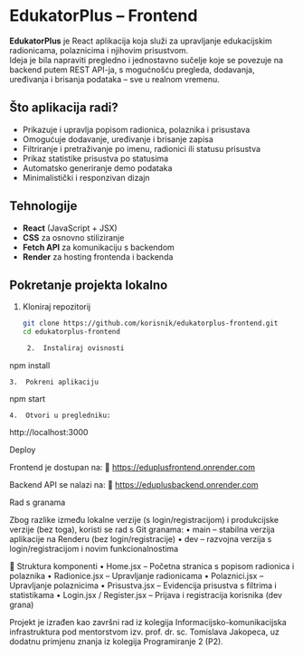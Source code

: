 
# EdukatorPlus – Frontend

**EdukatorPlus** je React aplikacija koja služi za upravljanje edukacijskim radionicama, polaznicima i njihovim prisustvom.  
Ideja je bila napraviti pregledno i jednostavno sučelje koje se povezuje na backend putem REST API-ja, s mogućnošću pregleda, dodavanja, uređivanja i brisanja podataka – sve u realnom vremenu.

## Što aplikacija radi?

- Prikazuje i upravlja popisom radionica, polaznika i prisustava
- Omogućuje dodavanje, uređivanje i brisanje zapisa
- Filtriranje i pretraživanje po imenu, radionici ili statusu prisustva
- Prikaz statistike prisustva po statusima
- Automatsko generiranje demo podataka
- Minimalistički i responzivan dizajn

## Tehnologije

- **React** (JavaScript + JSX)
- **CSS** za osnovno stiliziranje
- **Fetch API** za komunikaciju s backendom
- **Render** za hosting frontenda i backenda

## Pokretanje projekta lokalno

1. Kloniraj repozitorij  
   ```bash
   git clone https://github.com/korisnik/edukatorplus-frontend.git
   cd edukatorplus-frontend

	2.	Instaliraj ovisnosti

npm install


	3.	Pokreni aplikaciju

npm start


	4.	Otvori u pregledniku:

http://localhost:3000

Deploy

Frontend je dostupan na:
🔗 https://eduplusfrontend.onrender.com

Backend API se nalazi na:
🔗 https://eduplusbackend.onrender.com

Rad s granama

Zbog razlike između lokalne verzije (s login/registracijom) i produkcijske verzije (bez toga), koristi se rad s Git granama:
	•	main – stabilna verzija aplikacije na Renderu (bez login/registracije)
	•	dev – razvojna verzija s login/registracijom i novim funkcionalnostima

📂 Struktura komponenti
	•	Home.jsx – Početna stranica s popisom radionica i polaznika
	•	Radionice.jsx – Upravljanje radionicama
	•	Polaznici.jsx – Upravljanje polaznicima
	•	Prisustva.jsx – Evidencija prisustva s filtrima i statistikama
	•	Login.jsx / Register.jsx – Prijava i registracija korisnika (dev grana)

Projekt je izrađen kao završni rad iz kolegija Informacijsko-komunikacijska infrastruktura
pod mentorstvom izv. prof. dr. sc. Tomislava Jakopeca, uz dodatnu primjenu znanja iz kolegija Programiranje 2 (P2).